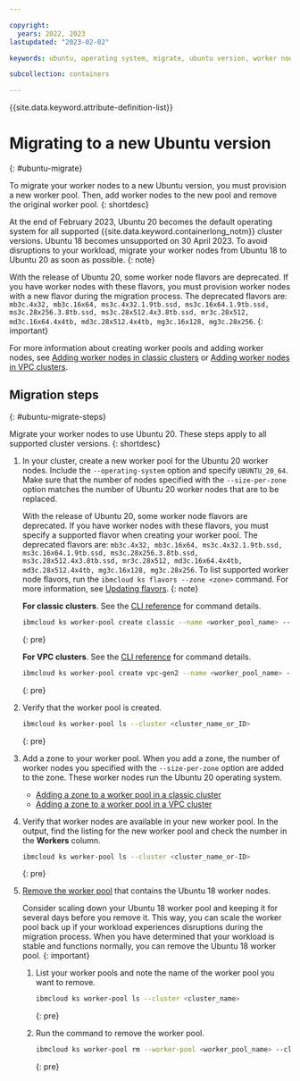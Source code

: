 ```yaml
---

copyright:
  years: 2022, 2023
lastupdated: "2023-02-02"

keywords: ubuntu, operating system, migrate, ubuntu version, worker nodes

subcollection: containers

---
```


{{site.data.keyword.attribute-definition-list}}



# Migrating to a new Ubuntu version
{: #ubuntu-migrate}

To migrate your worker nodes to a new Ubuntu version, you must provision a new worker pool. Then, add worker nodes to the new pool and remove the original worker pool. 
{: shortdesc}

At the end of February 2023, Ubuntu 20 becomes the default operating system for all supported {{site.data.keyword.containerlong_notm}} cluster versions. Ubuntu 18 becomes unsupported on 30 April 2023. To avoid disruptions to your workload, migrate your worker nodes from Ubuntu 18 to Ubuntu 20 as soon as possible.
{: note}

With the release of Ubuntu 20, some worker node flavors are deprecated. If you have worker nodes with these flavors, you must provision worker nodes with a new flavor during the migration process. The deprecated flavors are: `mb3c.4x32, mb3c.16x64, ms3c.4x32.1.9tb.ssd, ms3c.16x64.1.9tb.ssd, ms3c.28x256.3.8tb.ssd, ms3c.28x512.4x3.8tb.ssd, mr3c.28x512, md3c.16x64.4x4tb, md3c.28x512.4x4tb, mg3c.16x128, mg3c.28x256`.
{: important}

For more information about creating worker pools and adding worker nodes, see [Adding worker nodes in classic clusters](/docs/containers?topic=containers-add_workers) or [Adding worker nodes in VPC clusters](/docs/containers?topic=containers-add_workers#vpc_pools).

## Migration steps
{: #ubuntu-migrate-steps}

Migrate your worker nodes to use Ubuntu 20. These steps apply to all supported cluster versions.
{: shortdesc}

1. In your cluster, create a new worker pool for the Ubuntu 20 worker nodes. Include the `--operating-system` option and specify `UBUNTU_20_64`. Make sure that the number of nodes specified with the `--size-per-zone` option matches the number of Ubuntu 20 worker nodes that are to be replaced.

    With the release of Ubuntu 20, some worker node flavors are deprecated. If you have worker nodes with these flavors, you must specify a supported flavor when creating your worker pool. The deprecated flavors are: `mb3c.4x32, mb3c.16x64, ms3c.4x32.1.9tb.ssd, ms3c.16x64.1.9tb.ssd, ms3c.28x256.3.8tb.ssd, ms3c.28x512.4x3.8tb.ssd, mr3c.28x512, md3c.16x64.4x4tb, md3c.28x512.4x4tb, mg3c.16x128, mg3c.28x256`. To list supported worker node flavors, run the `ibmcloud ks flavors --zone <zone>` command. For more information, see [Updating flavors](/docs/containers?topic=containers-update#machine_type).
    {: note}

    **For classic clusters**. See the [CLI reference](/docs/containers?topic=containers-kubernetes-service-cli#cs_worker_pool_create) for command details.

    ```sh
    ibmcloud ks worker-pool create classic --name <worker_pool_name> --cluster <cluster_name_or_ID> --flavor <flavor> --operating-system UBUNTU_20_64 --size-per-zone <number_of_workers_per_zone> 
    ```
    {: pre}

    **For VPC clusters**. See the [CLI reference](/docs/containers?topic=containers-kubernetes-service-cli#cli_worker_pool_create_vpc_gen2) for command details.

    ```sh
    ibmcloud ks worker-pool create vpc-gen2 --name <worker_pool_name> --cluster <cluster_name_or_ID> --flavor <flavor> --operating-system UBUNTU_20_64 --size-per-zone <number_of_workers_per_zone> 
    ```
    {: pre}

1. Verify that the worker pool is created.

    ```sh
    ibmcloud ks worker-pool ls --cluster <cluster_name_or_ID>
    ```
    {: pre}

1. Add a zone to your worker pool. When you add a zone, the number of worker nodes you specified with the `--size-per-zone` option are added to the zone. These worker nodes run the Ubuntu 20 operating system. 
    * [Adding a zone to a worker pool in a classic cluster](/docs/containers?topic=containers-add_workers#add_zone)
    * [Adding a zone to a worker pool in a VPC cluster](/docs/containers?topic=containers-add_workers#vpc_add_zone)

1. Verify that worker nodes are available in your new worker pool. In the output, find the listing for the new worker pool and check the number in the **Workers** column.
    ```sh
    ibmcloud ks worker-pool ls --cluster <cluster_name_or-ID>
    ```
    {: pre}

1. [Remove the worker pool](/docs/containers?topic=containers-kubernetes-service-cli#cs_worker_pool_rm) that contains the Ubuntu 18 worker nodes. 

    Consider scaling down your Ubuntu 18 worker pool and keeping it for several days before you remove it. This way, you can scale the worker pool back up if your workload experiences disruptions during the migration process. When you have determined that your workload is stable and functions normally, you can remove the Ubuntu 18 worker pool.
    {: important}

    1. List your worker pools and note the name of the worker pool you want to remove.
        ```sh
        ibmcloud ks worker-pool ls --cluster <cluster_name>
        ```
        {: pre}

    1. Run the command to remove the worker pool.
        ```sh
        ibmcloud ks worker-pool rm --worker-pool <worker_pool_name> --cluster <cluster_name>
        ```
        {: pre}



